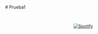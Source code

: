 #   P r u e b a 1 

&nbsp;<div align="center">
 
[![Spotify](https://prueba1-git-main-albertos-projects-c7a2f9c2.vercel.app//api/spotify)](https://open.spotify.com/user/31uymqpieuqu273rs7p3vfuqo3sy?si=6_6U9ZFDTQKIDEDXA7jWXw) 

</div>
 
 
